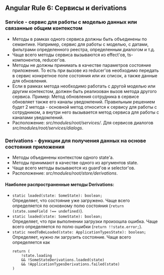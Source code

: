 ## Angular Rule 6: Сервисы и derivations

### Service - сервис для работы с моделью данных или связанные общим контекстом

- Методы в рамках одного сервиса должны быть объединены по семантике. Например, сервис для работы с моделью, с датами, 
фильтрами определенного реестра, определенным диалогом и т.д.
- Чаще всего методы сервиса вызываются из effect'ов, ts-компонентов, reducer'ов. 
- Методы не должны принимать в качестве параметров состояние приложения. То есть при вызове из reducer'ов необходимо 
передать в сервис конкретное поле состояния или их список, а также данные для обновления.
- Если в рамках метода необходимо работать с другой моделью или другим контекстом, должен быть реализован вызов метода 
другого сервиса. Пример: Метод обновления сотрудника в сервисе обновляет также его каналы уведомлений. Правильным решением будет 2 метода - основной 
метод относится к сервису для работы с сотрудником, а внутри него вызывается метод сервиса для работы с каналами 
уведомлений.
- Расположение: _src/modules/root/services/_. Для сервисов диалогов _src/modules/root/services/dialogs_.

### Derivations - функции для получения данных на основе состояния приложения

- Методы объединены контекстом одного state'а.
- Методы принимают в качестве одного из аргументов state.
- Чаще всего методы вызываются из guard'ов и selector'ов.
- Расположение: _src/modules/root/store/derivations_.

#### Наиболее распространенные методы Derivations:

- ```static loaded(state: SomeState): boolean;``` <br>
Определяет, что состояние уже загружено. Чаще всего определяется по основному полю состояния 
(```return (state.someField !== undefined)```).
- ```static loaded(state: SomeState): boolean;``` <br>
Определяет, что при выполнении загрузки произошла ошибка. Чаще всего определяется по полю ошибки 
(```return !!state.error;```).
- ```static needToBeLoaded(state: ApplicationTypesState): boolean;``` <br>
Определяет, нужно ли загрузить состояние. Чаще всего определяется как 
  ```
  return (
      !state.loading
      && !SomeStateDerivations.loaded(state)
      && !ApplicationTypesDerivations.failed(state)
  )
  ```
